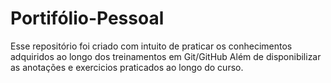 # Portifólio-Pessoal 
Esse repositório foi criado com intuito de praticar os conhecimentos adquiridos ao longo dos treinamentos em Git/GitHub
Além de disponibilizar as anotações e exercicios praticados ao longo do curso.
